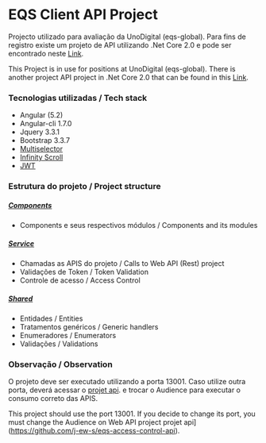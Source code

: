 # EQS Client API Project

Projecto utilizado para avaliação da UnoDigital (eqs-global). Para fins de registro existe um projeto de API utilizando .Net Core 2.0 e pode ser encontrado neste [Link](https://github.com/j-ew-s/eqs-access-control-api).

This Project is in use for positions  at UnoDigital (eqs-global). There is another project API project in .Net Core 2.0 that can be found in this [Link](https://github.com/j-ew-s/eqs-access-control-api).


### Tecnologias utilizadas / Tech stack
* Angular (5.2)
* Angular-cli 1.7.0
* Jquery 3.3.1
* Bootstrap 3.3.7
* [Multiselector](https://github.com/softsimon/angular-2-dropdown-multiselecton/)
* [Infinity Scroll](https://github.com/orizens/ngx-infinite-scroll)
* [JWT](https://github.com/auth0/angular2-jwt)


### Estrutura do projeto / Project structure
##### [Components](https://github.com/j-ew-s/eqs-access-control-web-client/tree/master/EQS.AccessControl.Web/src/app/components)
* Components e seus respectivos módulos / Components and its modules

##### [Service](https://github.com/j-ew-s/eqs-access-control-web-client/tree/master/EQS.AccessControl.Web/src/app/service)
* Chamadas as APIS do projeto / Calls to Web API (Rest) project
* Validações de Token / Token Validation
* Controle de acesso / Access Control

##### [Shared](https://github.com/j-ew-s/eqs-access-control-web-client/tree/master/EQS.AccessControl.Web/src/app/shared)
* Entidades / Entities
* Tratamentos genéricos / Generic handlers
* Enumeradores / Enumerators
* Validações / Validations


### Observação / Observation

O projeto deve ser executado utilizando a porta 13001. Caso utilize outra porta, deverá acessar o [projet api](https://github.com/j-ew-s/eqs-access-control-api). e trocar o Audience para executar o consumo correto das APIS.

This project should use the port 13001. If you decide to change its port, you must change  the Audience on Web API project projet api](https://github.com/j-ew-s/eqs-access-control-api).



